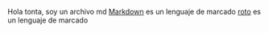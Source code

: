 Hola tonta, soy un archivo md
[Markdown](https://es.wikipedia.org/wiki/Markdown) es un lenguaje de marcado
[roto](https://es.wikipedia.og/wiki/Markdown) es un lenguaje de marcado